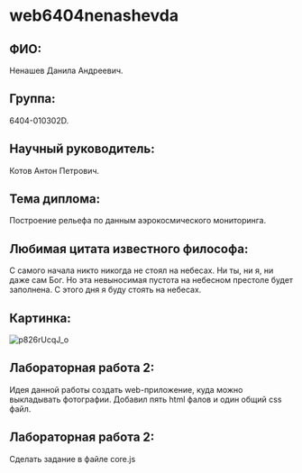 # web6404nenashevda
## ФИО:
Ненашев Данила Андреевич.
## Группа:
6404-010302D.
## Научный руководитель:
Котов Антон Петрович.
## Тема диплома:
Построение рельефа по данным аэрокосмического мониторинга.
## Любимая цитата известного философа:
С самого начала никто никогда не стоял на небесах. Ни ты, ни я, ни даже сам Бог. Но эта невыносимая пустота на небесном престоле будет заполнена. С этого дня я буду стоять на небесах.
## Картинка:
![p826rUcqJ_o](https://github.com/user-attachments/assets/97f19225-e5ed-4957-a9fc-aef02f9aad2a)
## Лабораторная работа 2:
Идея данной работы создать web-приложение, куда можно выкладывать фотографии. Добавил пять html фалов и один общий css файл.
## Лабораторная работа 2:
Сделать задание в файле core.js
